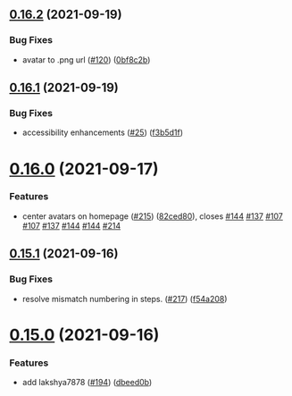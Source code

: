 ## [0.16.2](https://github.com/EddieHubCommunity/LinkFree/compare/v0.16.1...v0.16.2) (2021-09-19)


### Bug Fixes

* avatar to .png url  ([#120](https://github.com/EddieHubCommunity/LinkFree/issues/120)) ([0bf8c2b](https://github.com/EddieHubCommunity/LinkFree/commit/0bf8c2b160b9f22b7f0bcb21ccd2637b65dea456))



## [0.16.1](https://github.com/EddieHubCommunity/LinkFree/compare/v0.16.0...v0.16.1) (2021-09-19)


### Bug Fixes

* accessibility enhancements ([#25](https://github.com/EddieHubCommunity/LinkFree/issues/25)) ([f3b5d1f](https://github.com/EddieHubCommunity/LinkFree/commit/f3b5d1f2985d11d15c5b50e5fd0e99b98eb3ca8c))



# [0.16.0](https://github.com/EddieHubCommunity/LinkFree/compare/v0.15.1...v0.16.0) (2021-09-17)


### Features

* center avatars on homepage  ([#215](https://github.com/EddieHubCommunity/LinkFree/issues/215)) ([82ced80](https://github.com/EddieHubCommunity/LinkFree/commit/82ced8075e1738c4aa4042530fbf466b6d49fbda)), closes [#144](https://github.com/EddieHubCommunity/LinkFree/issues/144) [#137](https://github.com/EddieHubCommunity/LinkFree/issues/137) [#107](https://github.com/EddieHubCommunity/LinkFree/issues/107) [#107](https://github.com/EddieHubCommunity/LinkFree/issues/107) [#137](https://github.com/EddieHubCommunity/LinkFree/issues/137) [#144](https://github.com/EddieHubCommunity/LinkFree/issues/144) [#144](https://github.com/EddieHubCommunity/LinkFree/issues/144) [#214](https://github.com/EddieHubCommunity/LinkFree/issues/214)



## [0.15.1](https://github.com/EddieHubCommunity/LinkFree/compare/v0.15.0...v0.15.1) (2021-09-16)


### Bug Fixes

* resolve mismatch numbering in steps. ([#217](https://github.com/EddieHubCommunity/LinkFree/issues/217))  ([f54a208](https://github.com/EddieHubCommunity/LinkFree/commit/f54a2089b7ccf8a3acef571a2350430692bbccfe))



# [0.15.0](https://github.com/EddieHubCommunity/LinkFree/compare/v0.14.0...v0.15.0) (2021-09-16)


### Features

* add lakshya7878 ([#194](https://github.com/EddieHubCommunity/LinkFree/issues/194)) ([dbeed0b](https://github.com/EddieHubCommunity/LinkFree/commit/dbeed0b6e0b794a12f61b6d16b44c2cec13a14cf))



